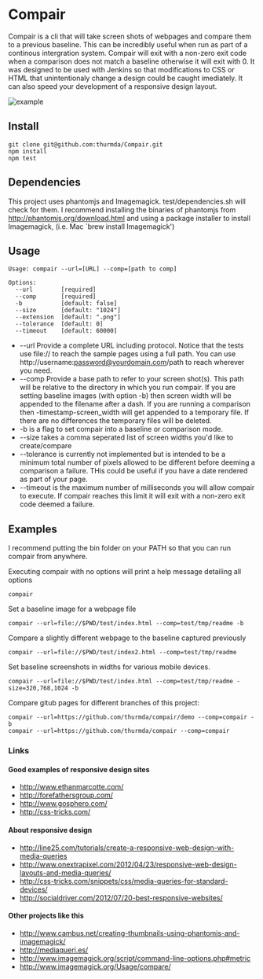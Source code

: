 # Compair

Compair is a cli that will take screen shots of webpages and compare them to a
previous baseline. This can be incredibly useful when run as part of a
continous intergration system. Compair will exit with a non-zero exit code when a
comparison does not match a baseline otherwise it will exit with 0. It was designed
to be used with Jenkins so that modifications to CSS or HTML that
unintentionaly change a design could be caught imediately. It can also speed your
development of a responsive design layout.

![example](https://github.com/thurmda/compair/demo/test/tmp/compair-diff.png)

## Install

    git clone git@github.com:thurmda/Compair.git
    npm install
    npm test

## Dependencies
This project uses phantomjs and Imagemagick. test/dependencies.sh will
check for them. I recommend installing the binaries of phantomjs from
http://phantomjs.org/download.html and using a package installer to install
Imagemagick, (i.e. Mac `brew install Imagemagick')

## Usage

    Usage: compair --url=[URL] --comp=[path to comp]

    Options:
      --url        [required]
      --comp       [required]
      -b           [default: false]
      --size       [default: "1024"]
      --extension  [default: ".png"]
      --tolerance  [default: 0]
      --timeout    [default: 60000]

* --url Provide a complete URL including protocol. Notice that the tests use file://
to reach the sample pages using a full path. You can use
http://username:password@yourdomain.com/path to reach wherever you need.
* --comp Provide a base path to refer to your screen shot(s). This path will be relative
to the directory in which you run compair. If you are setting baseline images (with option
-b) then screen width will be appended to the filename after a dash. If you are running a
comparison then -timestamp-screen_width will get appended to a temporary file. If there are
no differences the temporary files will be deleted.
* -b is a flag to set compair into a baseline or comparison mode.
* --size takes a comma seperated list of screen widths you'd like to create/compare
* --tolerance is currently not implemented but is intended to be a minimum total number of
pixels allowed to be different before deeming a comparison a failure. THis could be useful
if you have a date rendered as part of your page.
* --timeout is the maximum number of milliseconds you will allow compair to execute. If
compair reaches this limit it will exit with a non-zero exit code deemed a failure.


## Examples
I recommend putting the bin folder on your PATH so that you can run compair
from anywhere.

Executing compair with no options will print a help message detailing all
options

    compair

Set a baseline image for a webpage file

    compair --url=file://$PWD/test/index.html --comp=test/tmp/readme -b


Compare a slightly different webpage to the baseline captured previously

    compair --url=file://$PWD/test/index2.html --comp=test/tmp/readme



Set baseline screenshots in widths for various mobile devices.

    compair --url=file://$PWD/test/index.html --comp=test/tmp/readme -size=320,768,1024 -b

Compare gitub pages for different branches of this project:

    compair --url=https://github.com/thurmda/compair/demo --comp=compair -b
    compair --url=https://github.com/thurmda/compair --comp=compair

### Links

#### Good examples of responsive design sites

* http://www.ethanmarcotte.com/
* http://forefathersgroup.com/
* http://www.gosphero.com/
* http://css-tricks.com/


#### About responsive design

* http://line25.com/tutorials/create-a-responsive-web-design-with-media-queries
* http://www.onextrapixel.com/2012/04/23/responsive-web-design-layouts-and-media-queries/
* http://css-tricks.com/snippets/css/media-queries-for-standard-devices/
* http://socialdriver.com/2012/07/20-best-responsive-websites/


#### Other projects like this
* http://www.cambus.net/creating-thumbnails-using-phantomjs-and-imagemagick/
* http://mediaqueri.es/
* http://www.imagemagick.org/script/command-line-options.php#metric
* http://www.imagemagick.org/Usage/compare/
